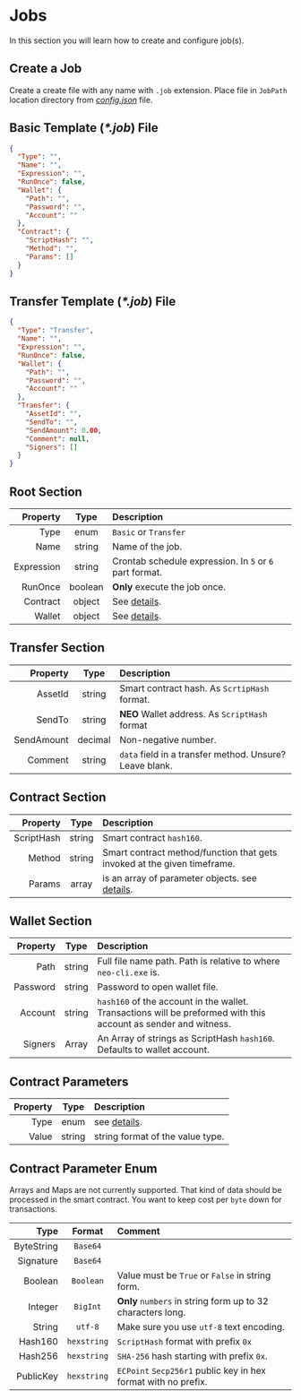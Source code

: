 # Jobs
In this section you will learn how to create and configure job(s).

## Create a Job
Create a create file with any name with `.job` extension. Place file in
`JobPath` location directory from [_config.json_](/docs/CONFIG_JSON.md) file.

## Basic Template (_*.job_) File
```json
{
  "Type": "",
  "Name": "",
  "Expression": "",
  "RunOnce": false,
  "Wallet": {
    "Path": "",
    "Password": "",
    "Account": ""
  },
  "Contract": {
    "ScriptHash": "",
    "Method": "",
    "Params": []
  }
}
```

## Transfer Template (_*.job_) File
```json
{
  "Type": "Transfer",
  "Name": "",
  "Expression": "",
  "RunOnce": false,
  "Wallet": {
    "Path": "",
    "Password": "",
    "Account": ""
  },
  "Transfer": {
    "AssetId": "",
    "SendTo": "",
    "SendAmount": 0.00,
    "Comment": null,
    "Signers": []
  }
}
```

## Root Section
| Property | Type | Description |
| ---: | :---: | :--- |
|Type|enum|`Basic` or `Transfer`|
|Name|string|Name of the job.|
|Expression|string|Crontab schedule expression. In `5` or `6` part format.|
|RunOnce|boolean|**Only** execute the job once.|
|Contract|object|See [details](#contract-section).|
|Wallet|object|See [details](#wallet-section).|

## Transfer Section
| Property | Type | Description |
| ---: | :---: | :--- |
|AssetId|string|Smart contract hash. As `ScrtipHash` format.|
|SendTo|string|**NEO** Wallet address. As `ScriptHash` format|
|SendAmount|decimal|Non-negative number.|
|Comment|string|`data` field in a transfer method. Unsure? Leave blank.|

## Contract Section
| Property | Type | Description |
| ---: | :---: | :--- |
|ScriptHash|string|Smart contract `hash160`.|
|Method|string|Smart contract method/function that gets invoked at the given timeframe.|
|Params|array|is an array of parameter objects. see [details](#contract-parameters).|

## Wallet Section
| Property | Type | Description |
| ---: | :---: | :--- |
|Path|string|Full file name path. Path is relative to where `neo-cli.exe` is.|
|Password|string|Password to open wallet file.|
|Account|string|`hash160` of the account in the wallet. Transactions will be preformed with this account as sender and witness.|
|Signers|Array|An Array of strings as ScriptHash `hash160`. Defaults to wallet account.|

## Contract Parameters
| Property | Type | Description |
| ---: | :---: | :--- |
|Type|enum|see [details](#contract-parameter-enum).|
|Value|string|string format of the value type.|

## Contract Parameter Enum
Arrays and Maps are not currently supported. That kind of data
should be processed in the smart contract. You want to keep cost
per `byte` down for transactions.

| Type | Format | Comment |
| ---: | :---: | :--- |
|ByteString|`Base64`||
|Signature|`Base64`||
|Boolean|`Boolean`|Value must be `True` or `False` in string form.|
|Integer|`BigInt`|**Only** `numbers` in string form up to 32 characters long.|
|String|`utf-8`|Make sure you use `utf-8` text encoding.|
|Hash160|`hexstring`|`ScriptHash` format with prefix `0x`|
|Hash256|`hexstring`| `SHA-256` hash starting with prefix `0x`.|
|PublicKey|`hexstring`|`ECPoint` `Secp256r1` public key in hex format with no prefix.|
